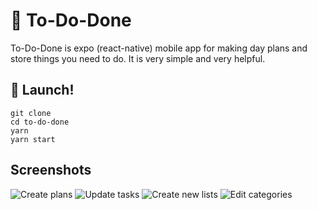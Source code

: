 # 📝 To-Do-Done

To-Do-Done is expo (react-native) mobile app for making day plans and store things you need to do.
It is very simple and very helpful.

## 🚀 Launch!
```
git clone 
cd to-do-done
yarn
yarn start
```
## Screenshots


![Create plans]()
![Update tasks]()
![Create new lists]()
![Edit categories]()
